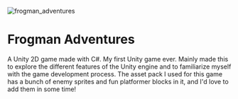 ![frogman_adventures](https://user-images.githubusercontent.com/59927398/229698874-1c9a9948-5227-46f1-a87f-023cfa2bf77b.png)

# Frogman Adventures

A Unity 2D game made with C#. My first Unity game ever. Mainly made this to explore the different features of the Unity engine and to familiarize myself with the game development process. The asset pack I used for this game has a bunch of enemy sprites and fun platformer blocks in it, and I'd love to add them in some time!
